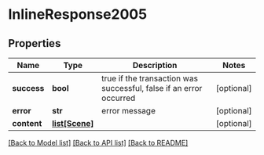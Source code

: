 # InlineResponse2005

## Properties
Name | Type | Description | Notes
------------ | ------------- | ------------- | -------------
**success** | **bool** | true if the transaction was successful, false if an error occurred | [optional] 
**error** | **str** | error message | [optional] 
**content** | [**list[Scene]**](Scene.md) |  | [optional] 

[[Back to Model list]](../README.md#documentation-for-models) [[Back to API list]](../README.md#documentation-for-api-endpoints) [[Back to README]](../README.md)

